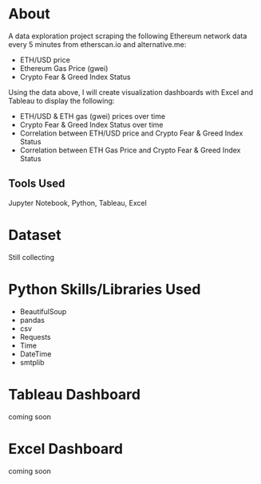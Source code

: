 
# About
A data exploration project scraping the following Ethereum network data every 5 minutes from etherscan.io and alternative.me:
  - ETH/USD price
  - Ethereum Gas Price (gwei)
  - Crypto Fear & Greed Index Status 

Using the data above, I will create visualization dashboards with Excel and Tableau to display the following:
  - ETH/USD & ETH gas (gwei) prices over time
  - Crypto Fear & Greed Index Status over time 
  - Correlation between ETH/USD price and Crypto Fear & Greed Index Status
  - Correlation between ETH Gas Price and Crypto Fear & Greed Index Status
  
  ## Tools Used
  Jupyter Notebook, Python, Tableau, Excel

# Dataset

Still collecting

# Python Skills/Libraries Used
- BeautifulSoup 
- pandas
- csv
- Requests
- Time
- DateTime
- smtplib

# Tableau Dashboard

coming soon

# Excel Dashboard

coming soon
